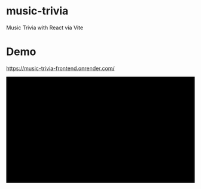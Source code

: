 # music-trivia
Music Trivia with React via Vite

# Demo
https://music-trivia-frontend.onrender.com/

![music trivia](/musicDemo.gif)
